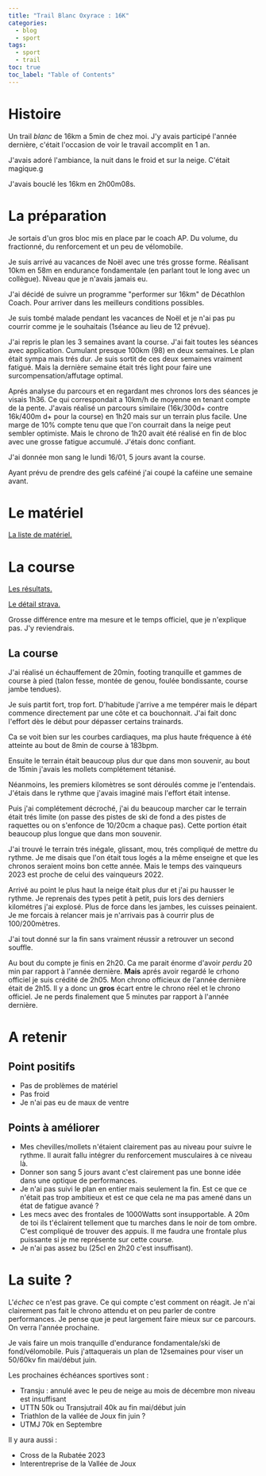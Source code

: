 ```yaml
---
title: "Trail Blanc Oxyrace : 16K"
categories:
  - blog
  - sport
tags:
  - sport
  - trail
toc: true
toc_label: "Table of Contents"
---
```


# Histoire

Un trail _blanc_ de 16km a 5min de chez moi. J'y avais participé l'année dernière, c'était l'occasion de voir le travail accomplit en 1 an.

J'avais adoré l'ambiance, la nuit dans le froid et sur la neige. C'était magique.g

J'avais bouclé les 16km en 2h00m08s.

# La préparation

Je sortais d'un gros bloc mis en place par le coach AP. Du volume, du fractionné, du renforcement et un peu de vélomobile.

Je suis arrivé au vacances de Noël avec une trés grosse forme. Réalisant 10km en 58m en endurance fondamentale (en parlant tout le long avec un collègue). Niveau que je n'avais jamais eu.

J'ai décidé de suivre un programme "performer sur 16km" de Décathlon Coach. Pour arriver dans les meilleurs conditions possibles.

Je suis tombé malade pendant les vacances de Noël et je n'ai pas pu courrir comme je le souhaitais (1séance au lieu de 12 prévue).

J'ai repris le plan les 3 semaines avant la course. J'ai fait toutes les séances avec application. Cumulant presque 100km (98) en deux semaines. Le plan était sympa mais trés dur. Je suis sortit de ces deux semaines vraiment fatigué. Mais la dernière semaine était trés light pour faire une surcompensation/affutage optimal.

Aprés analyse du parcours et en regardant mes chronos lors des séances je visais 1h36. Ce qui correspondait a 10km/h de moyenne en tenant compte de la pente. J'avais réalisé un parcours similaire (16k/300d+ contre 16k/400m d+ pour la course) en 1h20 mais sur un terrain plus facile. Une marge de 10% compte tenu que que l'on courrait dans la neige peut sembler optimiste. Mais le chrono de 1h20 avait été réalisé en fin de bloc avec une grosse fatigue accumulé. J'étais donc confiant.

J'ai donnée mon sang le lundi 16/01, 5 jours avant la course.

Ayant prévu de prendre des gels caféiné j'ai coupé la caféine une semaine avant.


# Le matériel

[La liste de matériel.](https://lighterpack.com/r/5rtf9b)

# La course

[Les résultats.](https://www.oxyrace.fr/wp-content/uploads/2022/11/160123-Resultats-Trail-Blanc-17km.pdf)

[Le détail strava.](https://www.strava.com/activities/8429549515)

Grosse différence entre ma mesure et le temps officiel, que je n'explique pas. J'y reviendrais.

## La course

J'ai réalisé un échauffement de 20min, footing tranquille et gammes de course à pied (talon fesse, montée de genou, foulée bondissante, course jambe tendues).

Je suis partit fort, trop fort. D'habitude j'arrive a me tempérer mais le départ commence directement par une côte et ca bouchonnait. J'ai fait donc l'effort dès le début pour dépasser certains trainards.

Ca se voit bien sur les courbes cardiaques, ma plus haute fréquence à été atteinte au bout de 8min de course à 183bpm.

Ensuite le terrain était beaucoup plus dur que dans mon souvenir, au bout de 15min j'avais les mollets complétement tétanisé.

Néanmoins, les premiers kilomètres se sont déroulés comme je l'entendais. J'étais dans le rythme que j'avais imaginé mais l'effort était intense.

Puis j'ai complétement décroché, j'ai du beaucoup marcher car le terrain était trés limite (on passe des pistes de ski de fond a des pistes de raquettes ou on s'enfonce de 10/20cm a chaque pas). Cette portion était beaucoup plus longue que dans mon souvenir.


J'ai trouvé le terrain trés inégale, glissant, mou, trés compliqué de mettre du rythme. Je me disais que l'on était tous logés a la même enseigne et que les chronos seraient moins bon cette année. Mais le temps des vainqueurs 2023 est proche de celui des vainqueurs 2022.

Arrivé au point le plus haut la neige était plus dur et j'ai pu hausser le rythme. Je reprenais des types petit à petit, puis lors des derniers kilométres j'ai explosé. Plus de force dans les jambes, les cuisses peinaient. Je me forcais à relancer mais je n'arrivais pas à courrir plus de 100/200mètres.

J'ai tout donné sur la fin sans vraiment réussir a retrouver un second souffle.

Au bout du compte je finis en 2h20. Ca me parait énorme d'avoir _perdu_ 20 min par rapport à l'année dernière. __Mais__ aprés avoir regardé le crhono officiel je suis crédité de 2h05. Mon chrono officieux de l'année dernière était de 2h15. Il y a donc un __gros__ écart entre le chrono réel et le chrono officiel. Je ne perds finalement que 5 minutes par rapport à l'année dernière.

# A retenir

## Point positifs

- Pas de problèmes de matériel
- Pas froid
- Je n'ai pas eu de maux de ventre

## Points à améliorer

- Mes chevilles/mollets n'étaient clairement pas au niveau pour suivre le rythme. Il aurait fallu intégrer du renforcement musculaires à ce niveau là.
- Donner son sang 5 jours avant c'est clairement pas une bonne idée dans une optique de performances.
- Je n'ai pas suivi le plan en entier mais seulement la fin. Est ce que ce n'était pas trop ambitieux et est ce que cela ne ma pas amené dans un état de fatigue avancé ?
- Les mecs avec des frontales de 1000Watts sont insupportable. A 20m de toi ils t'éclairent tellement que tu marches dans le noir de tom ombre. C'est compliqué de trouver des appuis. Il me faudra une frontale plus puissante si je me représente sur cette course.
- Je n'ai pas assez bu (25cl en 2h20 c'est insuffisant).

# La suite ?

L'_échec_ ce n'est pas grave. Ce qui compte c'est comment on réagit. Je n'ai clairement pas fait le chrono attendu et on peu parler de contre performances. Je pense que je peut largement faire mieux sur ce parcours. On verra l'année prochaine.

Je vais faire un mois tranquille d'endurance fondamentale/ski de fond/vélomobile. Puis j'attaquerais un plan de 12semaines pour viser un 50/60kv fin mai/début juin.

Les prochaines échéances sportives sont :
- Transju : annulé avec le peu de neige au mois de décembre mon niveau est insuffisant
- UTTN 50k ou Transjutrail 40k au fin mai/début juin
- Triathlon de la vallée de Joux fin juin ?
- UTMJ 70k en Septembre

Il y aura aussi :
- Cross de la Rubatée 2023
- Interentreprise de la Vallée de Joux

